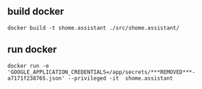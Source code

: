## build docker

``` shell
docker build -t shome.assistant ./src/shome.assistant/
```

## run docker

``` shell
docker run -e 'GOOGLE_APPLICATION_CREDENTIALS=/app/secrets/***REMOVED***-a7171f238765.json' --privileged -it  shome.assistant
````
